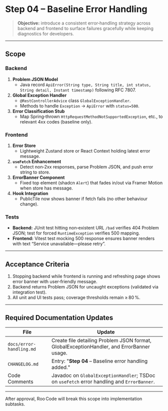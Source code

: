 # Step 04 – Baseline Error Handling

> **Objective:** introduce a consistent error‑handling strategy across backend and frontend to surface failures gracefully while keeping diagnostics for developers.

---

## Scope

### Backend
1. **Problem JSON Model**
   * Java record `ApiError(String type, String title, int status, String detail, Instant timestamp)` following RFC 7807.
2. **Global Exception Handler**
   * `@RestControllerAdvice` class `GlobalExceptionHandler`.
   * Methods to handle `Exception` → `ApiError` with `status=500`.
3. **Error Classification Stub**
   * Map Spring‐thrown `HttpRequestMethodNotSupportedException`, etc., to relevant 4xx codes (baseline only).

### Frontend
1. **Error Store**
   * Lightweight Zustand store or React Context holding latest error message.
2. **`useFetch` Enhancement**
   * Detect non‑2xx responses, parse Problem JSON, and push error string to store.
3. **ErrorBanner Component**
   * Fixed top element (shadcn `Alert`) that fades in/out via Framer Motion when store has message.
4. **Hook Integration**
   * PublicTile now shows banner if fetch fails (no other behaviour change).

### Tests
* **Backend:** JUnit test hitting non‑existent URL `/bad` verifies 404 Problem JSON; test for forced `RuntimeException` verifies 500 mapping.
* **Frontend:** Vitest test mocking 500 response ensures banner renders with text “Service unavailable—please retry”.

---

## Acceptance Criteria
1. Stopping backend while frontend is running and refreshing page shows error banner with user‑friendly message.
2. Backend returns Problem JSON for uncaught exceptions (validated via integration test).
3. All unit and UI tests pass; coverage thresholds remain ≥ 80 %.

---

## Required Documentation Updates
| File | Update |
|------|--------|
|`docs/error-handling.md`|Create file detailing Problem JSON format, GlobalExceptionHandler, and ErrorBanner usage.|
|`CHANGELOG.md`|Entry: "**Step 04** – Baseline error handling added."|
|Code Comments|Javadoc on `GlobalExceptionHandler`; TSDoc on `useFetch` error handling and `ErrorBanner`.|

---

After approval, Roo Code will break this scope into implementation subtasks.

